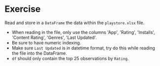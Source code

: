 # Exercise

Read and store in a `DataFrame` the data within the `playstore.xlsx` file.

- When reading in the file, only use the columns 'App', 'Rating', 'Installs', 'Content Rating', 'Genres', 'Last Updated'.
- Be sure to have numeric indexing.
- Make sure `Last Updated` is in datetime format, try do this while reading the file into the DataFrame.
- `df` should only contain the top 25 observations by `Rating`.
